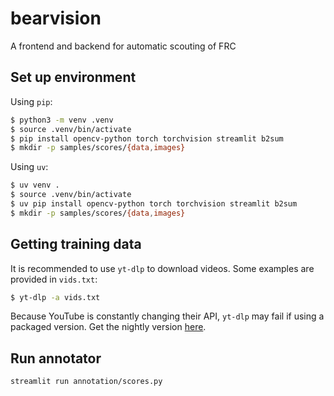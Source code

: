 # bearvision
A frontend and backend for automatic scouting of FRC

## Set up environment
Using `pip`:
```sh
$ python3 -m venv .venv
$ source .venv/bin/activate
$ pip install opencv-python torch torchvision streamlit b2sum
$ mkdir -p samples/scores/{data,images}
```
Using `uv`:
```sh
$ uv venv .
$ source .venv/bin/activate
$ uv pip install opencv-python torch torchvision streamlit b2sum
$ mkdir -p samples/scores/{data,images}
```

## Getting training data
It is recommended to use `yt-dlp` to download videos. Some examples are provided in `vids.txt`:
```sh
$ yt-dlp -a vids.txt
```
Because YouTube is constantly changing their API, `yt-dlp` may fail if using a packaged version. Get the nightly version
 [here](https://github.com/yt-dlp/yt-dlp?tab=readme-ov-file#installation).


## Run annotator
```sh
streamlit run annotation/scores.py
```
